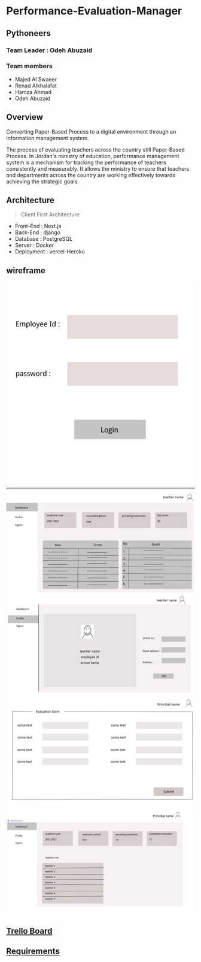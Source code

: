 # Performance-Evaluation-Manager

## Pythoneers

### Team Leader : Odeh Abuzaid

### Team members

- Majed Al Swaeer
- Renad Alkhalafat
- Hamza Ahmad
- Odeh Abuzaid

## Overview

Converting Paper-Based Process to a digital environment through an information management system.

The process of evaluating teachers across the country still Paper-Based Process. In Jordan's ministry of education,
performance management system is a mechanism for tracking the performance of teachers consistently and measurably.
It allows the ministry to ensure that teachers and departments across the country are working effectively towards achieving the strategic goals.

## Architecture

> Client First Architecture
  
- Front-End : Next.js
- Back-End : django
- Database : PostgreSQL
- Server : Docker
- Deployment : vercel-Heroku

## wireframe

![wf1](./wireframe/sample-login.png)
![wf1](./wireframe/sample-teacher-dashboard.png)
![wf1](./wireframe/sample-teacher-profile.png)
![wf1](./wireframe/sample-evaluation-form.png)
![wf1](./wireframe/sample-princebal-dashboard.png)

## [Trello Board](https://trello.com/b/U50WFqkZ/pem)

## [Requirements](requirements.md)
